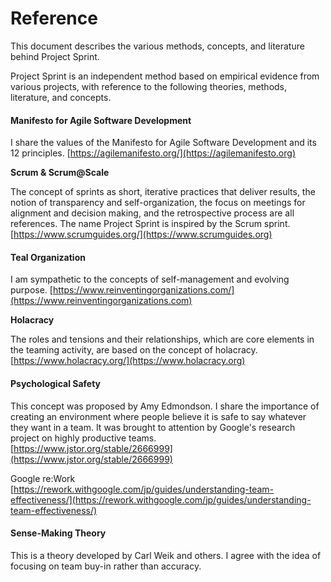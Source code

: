 # Reference

This document describes the various methods, concepts, and literature behind Project Sprint.

Project Sprint is an independent method based on empirical evidence from various projects, with reference to the following theories, methods, literature, and concepts.

#### Manifesto for Agile Software Development

I share the values of the Manifesto for Agile Software Development and its 12 principles. [https://agilemanifesto.org/](https://agilemanifesto.org)

**Scrum & Scrum@Scale**

The concept of sprints as short, iterative practices that deliver results, the notion of transparency and self-organization, the focus on meetings for alignment and decision making, and the retrospective process are all references. The name Project Sprint is inspired by the Scrum sprint.\
[https://www.scrumguides.org/](https://www.scrumguides.org)

#### Teal Organization

I am sympathetic to the concepts of self-management and evolving purpose. [https://www.reinventingorganizations.com/](https://www.reinventingorganizations.com)

**Holacracy**

The roles and tensions and their relationships, which are core elements in the teaming activity, are based on the concept of holacracy.\
[https://www.holacracy.org/](https://www.holacracy.org)

#### Psychological Safety

This concept was proposed by Amy Edmondson. I share the importance of creating an environment where people believe it is safe to say whatever they want in a team. It was brought to attention by Google's research project on highly productive teams.\
[https://www.jstor.org/stable/2666999](https://www.jstor.org/stable/2666999)

Google re:Work\
[https://rework.withgoogle.com/jp/guides/understanding-team-effectiveness/](https://rework.withgoogle.com/jp/guides/understanding-team-effectiveness/)

#### Sense-Making Theory

This is a theory developed by Carl Weik and others. I agree with the idea of focusing on team buy-in rather than accuracy.
